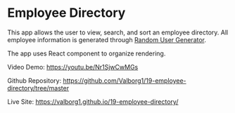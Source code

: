 # Employee Directory

This app allows the user to view, search, and sort an employee directory. All employee information is generated through [Random User Generator](https://randomuser.me/).

The app uses React component to organize rendering.

Video Demo: https://youtu.be/Nr1SjwCwMGs

Github Repository: https://github.com/Valborg1/19-employee-directory/tree/master

Live Site: https://valborg1.github.io/19-employee-directory/
